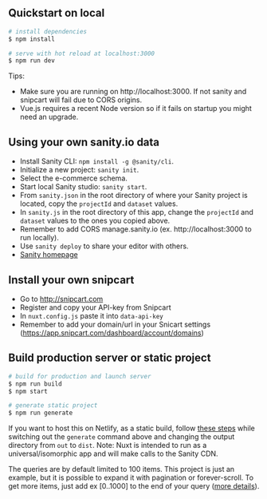 ## Quickstart on local

``` bash
# install dependencies
$ npm install

# serve with hot reload at localhost:3000
$ npm run dev
```

Tips:
- Make sure you are running on http://localhost:3000. If not sanity and snipcart will fail due to CORS origins.
- Vue.js requires a recent Node version so if it fails on startup you might need an upgrade.

## Using your own sanity.io data

- Install Sanity CLI: `npm install -g @sanity/cli`.
- Initialize a new project: `sanity init`.
- Select the e-commerce schema.
- Start local Sanity studio: `sanity start`.
- From `sanity.json` in the root directory of where your Sanity project is located, copy the `projectId` and `dataset` values. 
- In `sanity.js` in the root directory of this app, change the `projectId` and `dataset` values to the ones you copied above.
- Remember to add CORS manage.sanity.io (ex. http://localhost:3000 to run locally).
- Use `sanity deploy` to share your editor with others.
- [Sanity homepage](https://sanity.io)

## Install your own snipcart
- Go to http://snipcart.com
- Register and copy your API-key from Snipcart
- In `nuxt.config.js` paste it into `data-api-key` 
- Remember to add your domain/url in your Snicart settings (https://app.snipcart.com/dashboard/account/domains)

## Build production server or static project
``` bash
# build for production and launch server
$ npm run build
$ npm start

# generate static project
$ npm run generate
```

If you want to host this on Netlify, as a static build, follow [these steps](https://www.sanity.io/blog/tutorial-host-your-sanity-based-next-js-project-on-netlify#3-deploy-your-blog-on-netlify) while switching out the `generate` command above and changing the output directory from `out` to `dist`. Note: Nuxt is intended to run as a universal/isomorphic app and will make calls to the Sanity CDN.

The queries are by default limited to 100 items. This project is just an example, but
it is possible to expand it with pagination or forever-scroll. To get more items, 
just add ex [0..1000] to the end of your query ([more details](https://www.sanity.io/docs/data-store/query-cheat-sheet#slice-operations)).
